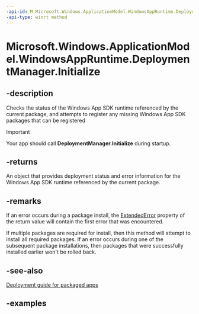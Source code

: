 ```yaml
---
-api-id: M:Microsoft.Windows.ApplicationModel.WindowsAppRuntime.DeploymentManager.Initialize
-api-type: winrt method
---
```


# Microsoft.Windows.ApplicationModel.WindowsAppRuntime.DeploymentManager.Initialize

<!--
public static Microsoft.Windows.ApplicationModel.WindowsAppRuntime.DeploymentResult Initialize ();
-->


## -description

Checks the status of the Windows App SDK runtime referenced by the current package, and attempts to register any missing Windows App SDK packages that can be registered

> [!IMPORTANT]
> Your app should call **DeploymentManager.Initialize** during startup.

## -returns

An object that provides deployment status and error information for the Windows App SDK runtime referenced by the current package.

## -remarks

If an error occurs during a package install, the [ExtendedError](deploymentresult_extendederror.md) property of the return value will contain the first error that was encountered.

If multiple packages are required for install, then this method will attempt to install all required packages. If an error occurs during one of the subsequent package installations, then packages that were successfully installed earlier won't be rolled back.

## -see-also

[Deployment guide for packaged apps](/windows/apps/windows-app-sdk/deploy-packaged-apps)

## -examples
